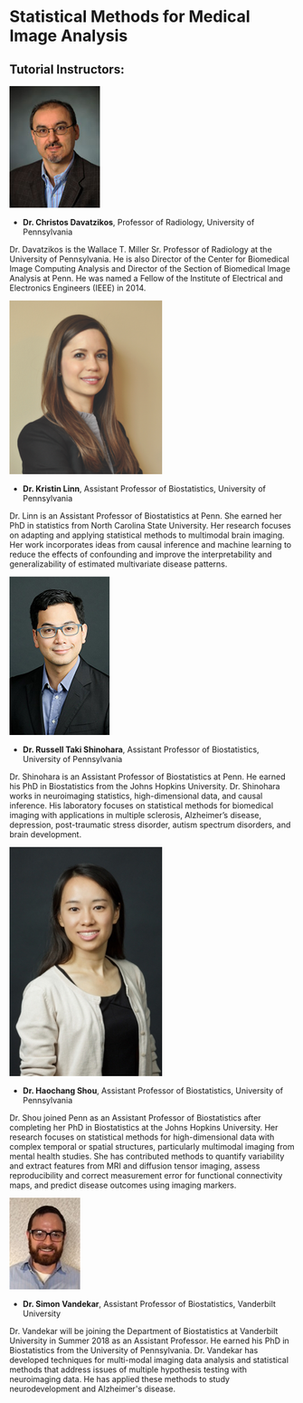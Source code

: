 # Statistical Methods for Medical Image Analysis

## Tutorial Instructors:

![Christos](https://github.com/kalinn/MICCAI-2018/blob/master/images/christos.jpg "Christos")

- **Dr. Christos Davatzikos**, Professor of Radiology, University of Pennsylvania

Dr. Davatzikos is the Wallace T. Miller Sr. Professor of Radiology at the University of Pennsylvania. He is also Director of the Center for Biomedical Image Computing Analysis and Director of the Section of Biomedical Image Analysis at Penn. He was named a Fellow of the Institute of Electrical and Electronics Engineers (IEEE) in 2014.

![Kristin](https://github.com/kalinn/MICCAI-2018/blob/master/images/kristin.png "Kristin")

- **Dr. Kristin Linn**, Assistant Professor of Biostatistics, University of Pennsylvania

Dr. Linn is an Assistant Professor of Biostatistics at Penn. She earned her PhD in statistics from North Carolina State University. Her research focuses on adapting and applying statistical methods to multimodal brain imaging. Her work incorporates ideas from causal inference and machine learning to reduce the effects of confounding and improve the interpretability and generalizability of estimated multivariate disease patterns.

![Taki](https://github.com/kalinn/MICCAI-2018/blob/master/images/taki.jpg "Taki")

- **Dr. Russell Taki Shinohara**, Assistant Professor of Biostatistics, University of Pennsylvania

Dr. Shinohara is an Assistant Professor of Biostatistics at Penn. He earned his PhD in Biostatistics from the Johns Hopkins University.  Dr. Shinohara works in neuroimaging statistics, high-dimensional data, and causal inference. His laboratory focuses on statistical methods for biomedical imaging with applications in multiple sclerosis, Alzheimer’s disease, depression, post-traumatic stress disorder, autism spectrum disorders, and brain development. 

![Haochang](https://github.com/kalinn/MICCAI-2018/blob/master/images/haochang.jpg "Haochang")

- **Dr. Haochang Shou**, Assistant Professor of Biostatistics, University of Pennsylvania

Dr. Shou joined Penn as an Assistant Professor of Biostatistics after completing her PhD in Biostatistics at the Johns Hopkins University. Her research focuses on statistical methods for high-dimensional data with complex temporal or spatial structures, particularly multimodal imaging from mental health studies. She has contributed methods to quantify variability and extract features from MRI and diffusion tensor imaging, assess reproducibility and correct measurement error for functional connectivity maps, and predict disease outcomes using imaging markers.

![Simon](https://github.com/kalinn/MICCAI-2018/blob/master/images/simon.jpg "Simon")

- **Dr. Simon Vandekar**, Assistant Professor of Biostatistics, Vanderbilt University

Dr. Vandekar will be joining the Department of Biostatistics at Vanderbilt University in Summer 2018 as an Assistant Professor. He earned his PhD in Biostatistics from the University of Pennsylvania. Dr. Vandekar has developed techniques for multi-modal imaging data analysis and statistical methods that address issues of multiple hypothesis testing with neuroimaging data. He has applied these methods to study neurodevelopment and Alzheimer's disease.

